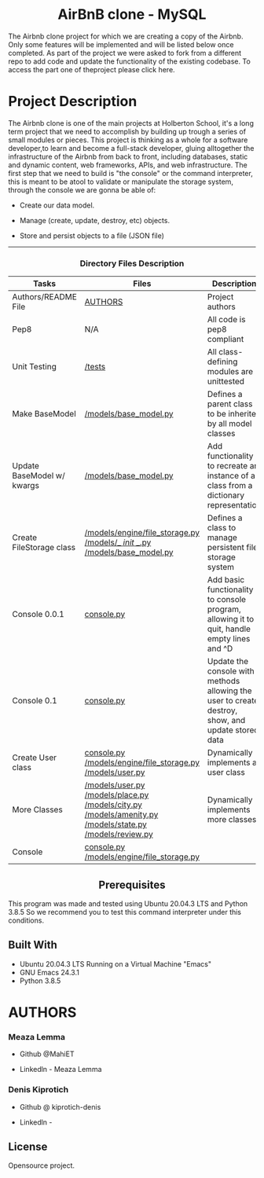 <center> <h1>AirBnB clone - MySQL</h1> </center>

The Airbnb clone project for which we are creating a copy of the Airbnb. Only some features will be implemented and will be listed below once completed. As part of the project we were asked to fork from a different repo to add code and update the functionality of the existing codebase. To access the part one of theproject please click here.


<h1>Project Description</h1>

The Airbnb clone is one of the main projects at Holberton School, it's a long term project that we need to accomplish by building up trough a series of small modules or pieces. This project is thinking as a whole for a software developer,to learn and become a full-stack developer, gluing alltogether the infrastructure of the Airbnb from back to front, including databases, static and dynamic content, web frameworks, APIs, and web infrastructure. The first step that we need to build is "the console" or the command interpreter, this is meant to be atool to validate or manipulate the storage system, through the console we are gonna be able of:


   *  Create our data model.

   *  Manage (create, update, destroy, etc) objects.

   *  Store and persist objects to a file (JSON file)

---

<center><h3>Directory Files Description</h3> </center>

| Tasks | Files | Description |
| ----- | ----- | ------ |
|  Authors/README File | [AUTHORS](https://github.com/justinmajetich/AirBnB_clone/blob/dev/AUTHORS) | Project authors |
|  Pep8 | N/A | All code is pep8 compliant|
|  Unit Testing | [/tests](https://github.com/justinmajetich/AirBnB_clone/tree/dev/tests) | All class-defining modules are unittested |
|  Make BaseModel | [/models/base_model.py](https://github.com/justinmajetich/AirBnB_clone/blob/dev/models/base_model.py) | Defines a parent class to be inherited by all model classes|
|  Update BaseModel w/ kwargs | [/models/base_model.py](https://github.com/justinmajetich/AirBnB_clone/blob/dev/models/base_model.py) | Add functionality to recreate an instance of a class from a dictionary representation|
|  Create FileStorage class | [/models/engine/file_storage.py](https://github.com/justinmajetich/AirBnB_clone/blob/dev/models/engine/file_storage.py) [/models/_ _init_ _.py](https://github.com/justinmajetich/AirBnB_clone/blob/dev/models/__init__.py) [/models/base_model.py](https://github.com/justinmajetich/AirBnB_clone/blob/dev/models/base_model.py) | Defines a class to manage persistent file storage system|
|  Console 0.0.1 | [console.py](https://github.com/justinmajetich/AirBnB_clone/blob/dev/console.py) | Add basic functionality to console program, allowing it to quit, handle empty lines and ^D |
| Console 0.1 | [console.py](https://github.com/justinmajetich/AirBnB_clone/blob/dev/console.py) | Update the console with methods allowing the user to create, destroy, show, and update stored data |
|  Create User class | [console.py](https://github.com/justinmajetich/AirBnB_clone/blob/dev/console.py) [/models/engine/file_storage.py](https://github.com/justinmajetich/AirBnB_clone/blob/dev/models/engine/file_storage.py) [/models/user.py](https://github.com/justinmajetich/AirBnB_clone/blob/dev/models/user.py) | Dynamically implements a user class |
|  More Classes | [/models/user.py](https://github.com/justinmajetich/AirBnB_clone/blob/dev/models/user.py) [/models/place.py](https://github.com/justinmajetich/AirBnB_clone/blob/dev/models/place.py) [/models/city.py](https://github.com/justinmajetich/AirBnB_clone/blob/dev/models/city.py) [/models/amenity.py](https://github.com/justinmajetich/AirBnB_clone/blob/dev/models/amenity.py) [/models/state.py](https://github.com/justinmajetich/AirBnB_clone/blob/dev/models/state.py) [/models/review.py](https://github.com/justinmajetich/AirBnB_clone/blob/dev/models/review.py) | Dynamically implements more classes |
| Console  | [console.py](https://github.com/justinmajetich/AirBnB_clone/blob/dev/console.py) [/models/engine/file_storage.py](https://github.com/justinmajetich/AirBnB_clone/blob/dev/models/engine/file_storage.py)

<center> <h2>Prerequisites</h2> </center>

This program was made and tested using Ubuntu 20.04.3 LTS and Python 3.8.5 So we recommend you to test this command interpreter under this conditions.

<h2>Built With</h2>


  *  Ubuntu 20.04.3 LTS Running on a Virtual Machine "Emacs"
  *  GNU Emacs 24.3.1
  *  Python 3.8.5

<h1>AUTHORS</h1>

<h3>Meaza Lemma</h3>

 * Github @MahiET
 
 * Linkedln - Meaza Lemma

<h3>Denis Kiprotich</h3>

 * Github @ kiprotich-denis
 
 * Linkedln -

<h2>License</h2>

Opensource project.
    